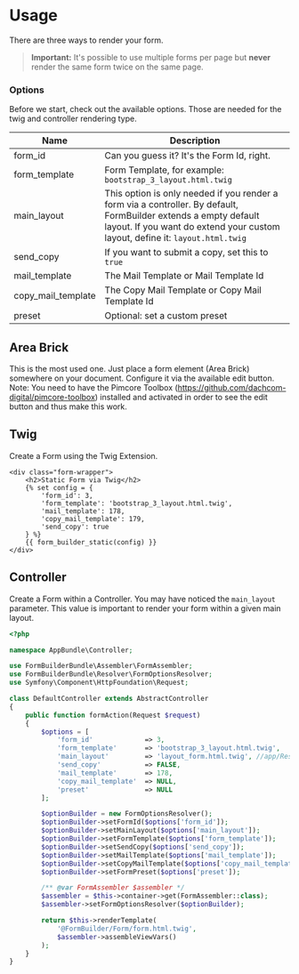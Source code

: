 # Usage
There are three ways to render your form.
> **Important:** It's possible to use multiple forms per page but **never** render the same form twice on the same page.

### Options
Before we start, check out the available options. Those are needed for the twig and controller rendering type.

| Name | Description |
|------|-------------|
| form_id | Can you guess it? It's the Form Id, right. |
| form_template | Form Template, for example: `bootstrap_3_layout.html.twig` |
| main_layout | This option is only needed if you render a form via a controller. By default, FormBuilder extends a empty default layout. If you want do extend your custom layout, define it: `layout.html.twig` |
| send_copy | If you want to submit a copy, set this to `true` |
| mail_template | The Mail Template or Mail Template Id |
| copy_mail_template | The Copy Mail Template or Copy Mail Template Id |
| preset | Optional: set a custom preset |

## Area Brick
This is the most used one. Just place a form element (Area Brick) somewhere on your document. 
Configure it via the available edit button.
Note: You need to have the Pimcore Toolbox (https://github.com/dachcom-digital/pimcore-toolbox) installed and activated in order to see the edit button and thus make this work.

## Twig
Create a Form using the Twig Extension.

```twig
<div class="form-wrapper">
    <h2>Static Form via Twig</h2>
    {% set config = {
        'form_id': 3,
        'form_template': 'bootstrap_3_layout.html.twig',
        'mail_template': 178,
        'copy_mail_template': 179,
        'send_copy': true
    } %}
    {{ form_builder_static(config) }}
</div>
```
## Controller
Create a Form within a Controller. You may have noticed the `main_layout` parameter. 
This value is important to render your form within a given main layout.

```php
<?php

namespace AppBundle\Controller;

use FormBuilderBundle\Assembler\FormAssembler;
use FormBuilderBundle\Resolver\FormOptionsResolver;
use Symfony\Component\HttpFoundation\Request;

class DefaultController extends AbstractController
{
    public function formAction(Request $request)
    {
        $options = [
            'form_id'             => 3,
            'form_template'       => 'bootstrap_3_layout.html.twig',
            'main_layout'         => 'layout_form.html.twig', //app/Resources/views/layout.html.twig
            'send_copy'           => FALSE,
            'mail_template'       => 178,
            'copy_mail_template'  => NULL,
            'preset'              => NULL
        ];

        $optionBuilder = new FormOptionsResolver();
        $optionBuilder->setFormId($options['form_id']);
        $optionBuilder->setMainLayout($options['main_layout']);
        $optionBuilder->setFormTemplate($options['form_template']);
        $optionBuilder->setSendCopy($options['send_copy']);
        $optionBuilder->setMailTemplate($options['mail_template']);
        $optionBuilder->setCopyMailTemplate($options['copy_mail_template']);
        $optionBuilder->setFormPreset($options['preset']);

        /** @var FormAssembler $assembler */
        $assembler = $this->container->get(FormAssembler::class);
        $assembler->setFormOptionsResolver($optionBuilder);

        return $this->renderTemplate(
            '@FormBuilder/Form/form.html.twig', 
            $assembler->assembleViewVars()
        );
    }
}
```
